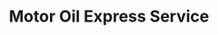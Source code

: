 ---
title: "Motor Oil Express Service"
url: /barrios-unidos/motor-oil-express-service/
shop: Autowerkstatt
---
